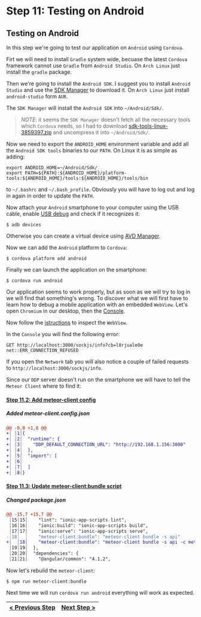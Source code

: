 # Step 11: Testing on Android

## Testing on Android

In this step we're going to test our application on `Android` using `Cordova`.

Firt we will need to install `Gradle` system wide, becuase the latest `Cordova` framework cannot use `Gradle` from `Android Studio`. On `Arch Linux` just install the `gradle` package.

Then we're going to install the `Android SDK`. I suggest you to install `Android Studio` and use the [SDK Manager](https://developer.android.com/studio/intro/update.html#sdk-manager) to download it. On `Arch Linux` just install `android-studio` 
form `AUR`.

The `SDK Manager` will install the `Android SDK` into ```~/Android/Sdk/```.

> *NOTE*: it seems the `SDK Manager` doesn't fetch all the necessary tools which `Cordova` needs, so I had to download [sdk-tools-linux-3859397.zip](https://developer.android.com/studio/index.html) and uncompress it into ```~/Android/Sdk/```.

Now we need to export the `ANDROID_HOME` environment variable and add all the `Android SDK tools` binaries to our `PATH`. On Linux it is as simple as adding:

```
export ANDROID_HOME=~/Android/Sdk/
export PATH=${PATH}:${ANDROID_HOME}/platform-tools:${ANDROID_HOME}/tools:${ANDROID_HOME}/tools/bin
```

to ```~/.bashrc``` and ```~/.bash_profile```. Obviously you will have to log out and log in again in order to update the `PATH`.

Now attach your `Android` smartphone to your computer using the USB cable, enable [USB debug](https://developer.android.com/studio/debug/dev-options.html) and check if it recognizes it:

    $ adb devices

Otherwise you can create a virtual device using [AVD Manager](https://developer.android.com/studio/run/managing-avds.html).

Now we can add the `Android` platform to `Cordova`:

    $ cordova platform add android

Finally we can launch the application on the smartphone:

    $ cordova run android

Our application seems to work properly, but as soon as we will try to log in we will find that something's wrong. To discover what we will first have to learn how to debug a mobile application with an embedded `WebView`.
Let's open `Chromium` in our desktop, then the [Console](https://developers.google.com/web/tools/chrome-devtools/console/#opening_the_console).

Now follow the [istructions](https://developers.google.com/web/tools/chrome-devtools/remote-debugging/) to inspect the `WebView`.

In the `Console` you will find the following error:

```
GET http://localhost:3000/sockjs/info?cb=l8rjuale0e net::ERR_CONNECTION_REFUSED
```

If you open the `Network` tab you will also notice a couple of failed requests to ```http://localhost:3000/sockjs/info```.

Since our `DDP` server doesn't run on the smartphone we will have to tell the `Meteor Client` where to find it:

[{]: <helper> (diffStep 11.2)

#### [Step 11.2: Add meteor-client config](https://github.com/Urigo/Ionic2CLI-Meteor-WhatsApp/commit/f57e22543)

##### Added meteor-client.config.json
```diff
@@ -0,0 +1,8 @@
+┊ ┊1┊{
+┊ ┊2┊  "runtime": {
+┊ ┊3┊    "DDP_DEFAULT_CONNECTION_URL": "http://192.168.1.156:3000"
+┊ ┊4┊  },
+┊ ┊5┊  "import": [
+┊ ┊6┊
+┊ ┊7┊  ]
+┊ ┊8┊}
```

[}]: #

[{]: <helper> (diffStep 11.3)

#### [Step 11.3: Update meteor-client:bundle script](https://github.com/Urigo/Ionic2CLI-Meteor-WhatsApp/commit/821217f9b)

##### Changed package.json
```diff
@@ -15,7 +15,7 @@
 ┊15┊15┊    "lint": "ionic-app-scripts lint",
 ┊16┊16┊    "ionic:build": "ionic-app-scripts build",
 ┊17┊17┊    "ionic:serve": "ionic-app-scripts serve",
-┊18┊  ┊    "meteor-client:bundle": "meteor-client bundle -s api"
+┊  ┊18┊    "meteor-client:bundle": "meteor-client bundle -s api -c meteor-client.config.json"
 ┊19┊19┊  },
 ┊20┊20┊  "dependencies": {
 ┊21┊21┊    "@angular/common": "4.1.2",
```

[}]: #

Now let's rebuild the `meteor-client`:

    $ npm run meteor-client:bundle

Next time we will run `cordova run android` everything will work as expected.

[{]: <helper> (navStep nextRef="https://angular-meteor.com/tutorials/whatsapp2/ionic/google-maps" prevRef="https://angular-meteor.com/tutorials/whatsapp2/ionic/filter-and-pagination")

| [< Previous Step](https://angular-meteor.com/tutorials/whatsapp2/ionic/filter-and-pagination) | [Next Step >](https://angular-meteor.com/tutorials/whatsapp2/ionic/google-maps) |
|:--------------------------------|--------------------------------:|

[}]: #

